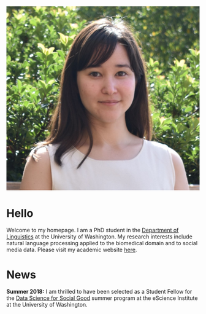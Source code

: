 <img src="/assets/pics/portrait2019.jpg" title="photo by Monica Jensen" class="center">

# Hello

Welcome to my homepage. I am a PhD student in the [Department of Linguistics](https://linguistics.washington.edu) at the University of Washington. My research interests include natural language processing applied to the biomedical domain and to social media data. Please visit my academic website [here](https://linguistics.washington.edu/people/amandalynne-paullada).

# News

**Summer 2018:** I am thrilled to have been selected as a Student Fellow for the [Data Science for Social Good](http://escience.washington.edu/get-involved/incubator-programs/data-science-for-social-good/) summer program at the eScience Institute at the University of Washington.
